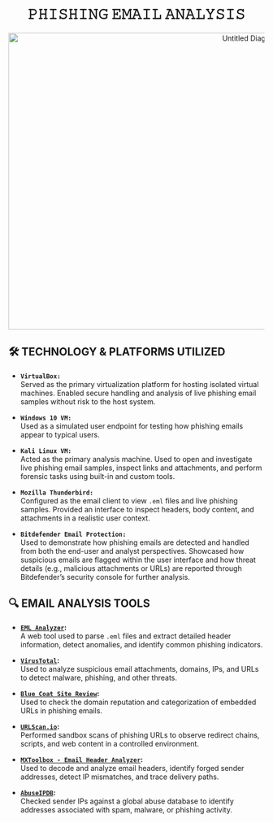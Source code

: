 <h1 = align=center>𝙿𝙷𝙸𝚂𝙷𝙸𝙽𝙶 𝙴𝙼𝙰𝙸𝙻 𝙰𝙽𝙰𝙻𝚈𝚂𝙸𝚂</h1>

<p align="center">
<img width="1008" height="584" alt="Untitled Diagram drawio (2)" src="https://github.com/user-attachments/assets/908268b9-c6e7-47e3-8406-38c7eebc538a" />
</p>

## 🛠️ TECHNOLOGY & PLATFORMS UTILIZED

- **`VirtualBox:`**  
  Served as the primary virtualization platform for hosting isolated virtual machines. Enabled secure handling and analysis of live phishing email samples without risk to the host system.

- **`Windows 10 VM:`**  
  Used as a simulated user endpoint for testing how phishing emails appear to typical users.

- **`Kali Linux VM:`**  
  Acted as the primary analysis machine. Used to open and investigate live phishing email samples, inspect links and attachments, and perform forensic tasks using built-in and custom tools.

- **`Mozilla Thunderbird:`**  
  Configured as the email client to view `.eml` files and live phishing samples. Provided an interface to inspect headers, body content, and attachments in a realistic user context.

- **`Bitdefender Email Protection:`**  
  Used to demonstrate how phishing emails are detected and handled from both the end-user and analyst perspectives. Showcased how suspicious emails are flagged within the user interface and how threat details (e.g., malicious attachments or URLs) are reported through Bitdefender’s security console for further analysis.

## 🔍 EMAIL ANALYSIS TOOLS

- **[`EML Analyzer`](https://eml-analyzer.herokuapp.com/#/):**  
  A web tool used to parse `.eml` files and extract detailed header information, detect anomalies, and identify common phishing indicators.

- **[`VirusTotal`](https://www.virustotal.com/gui/home/upload):**  
  Used to analyze suspicious email attachments, domains, IPs, and URLs to detect malware, phishing, and other threats.

- **[`Blue Coat Site Review`](https://sitereview.bluecoat.com/#/):**  
  Used to check the domain reputation and categorization of embedded URLs in phishing emails.

- **[`URLScan.io`](https://urlscan.io/):**  
  Performed sandbox scans of phishing URLs to observe redirect chains, scripts, and web content in a controlled environment.

- **[`MXToolbox - Email Header Analyzer`](https://mxtoolbox.com/EmailHeaders.aspx):**  
  Used to decode and analyze email headers, identify forged sender addresses, detect IP mismatches, and trace delivery paths.

- **[`AbuseIPDB`](https://www.abuseipdb.com/):**  
  Checked sender IPs against a global abuse database to identify addresses associated with spam, malware, or phishing activity.
